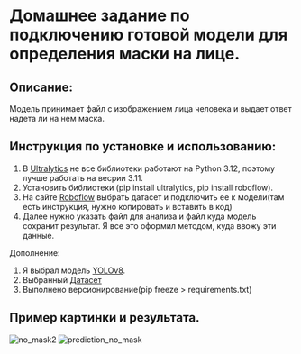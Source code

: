 # Домашнее задание по подключению готовой модели для определения маски на лице.


## Описание:
Модель принимает файл с изображением лица человека и выдает ответ надета ли на нем маска.


## Инструкция по установке и использованию:
1. В [Ultralytics](https://docs.ultralytics.com) не все библиотеки работают на Python 3.12, поэтому лучше работать на весрии 3.11.
2. Установить библиотеки (pip install ultralytics, pip install roboflow).
3. На сайте [Roboflow](https://roboflow.com) выбрать датасет и подключить ее к модели(там есть инструкция, нужно копировать и вставить в код)
4. Далее нужно указать файл для анализа и файл куда модель сохранит результат. Я все это оформил методом, куда ввожу эти данные.


Дополнение:
1. Я выбрал модель [YOLOv8](https://github.com/ultralytics/ultralytics).
2. Выбранный [Датасет](https://universe.roboflow.com/yolo-1ulj8/masks-detection-kwy1r)
3. Выполнено версионирование(pip freeze > requirements.txt)


## Пример картинки и результата.
![no_mask2](https://github.com/grafgad/mask-detection2/assets/78178266/8f010318-791d-46de-86b1-133999d060e4) 
![prediction_no_mask](https://github.com/grafgad/mask-detection2/assets/78178266/a31004dd-ba6b-48f8-9448-532c621ff8da)
